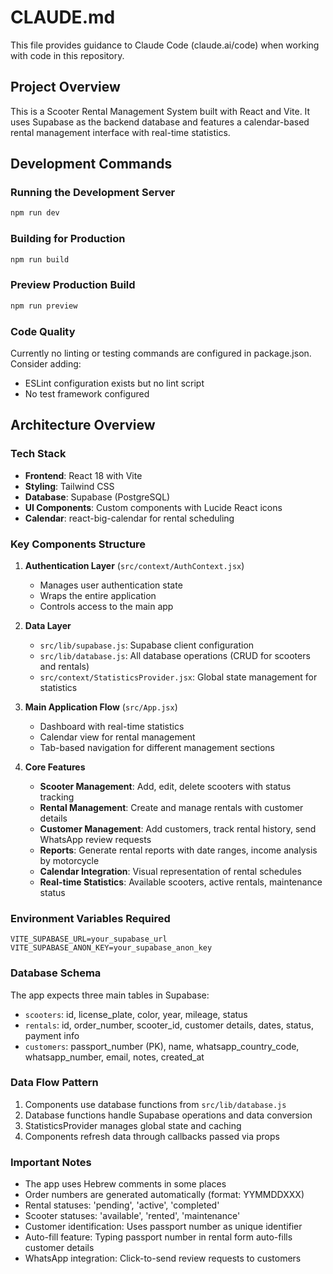 # CLAUDE.md

This file provides guidance to Claude Code (claude.ai/code) when working with code in this repository.

## Project Overview
This is a Scooter Rental Management System built with React and Vite. It uses Supabase as the backend database and features a calendar-based rental management interface with real-time statistics.

## Development Commands

### Running the Development Server
```bash
npm run dev
```

### Building for Production
```bash
npm run build
```

### Preview Production Build
```bash
npm run preview
```

### Code Quality
Currently no linting or testing commands are configured in package.json. Consider adding:
- ESLint configuration exists but no lint script
- No test framework configured

## Architecture Overview

### Tech Stack
- **Frontend**: React 18 with Vite
- **Styling**: Tailwind CSS
- **Database**: Supabase (PostgreSQL)
- **UI Components**: Custom components with Lucide React icons
- **Calendar**: react-big-calendar for rental scheduling

### Key Components Structure

1. **Authentication Layer** (`src/context/AuthContext.jsx`)
   - Manages user authentication state
   - Wraps the entire application
   - Controls access to the main app

2. **Data Layer**
   - `src/lib/supabase.js`: Supabase client configuration
   - `src/lib/database.js`: All database operations (CRUD for scooters and rentals)
   - `src/context/StatisticsProvider.jsx`: Global state management for statistics

3. **Main Application Flow** (`src/App.jsx`)
   - Dashboard with real-time statistics
   - Calendar view for rental management
   - Tab-based navigation for different management sections

4. **Core Features**
   - **Scooter Management**: Add, edit, delete scooters with status tracking
   - **Rental Management**: Create and manage rentals with customer details
   - **Customer Management**: Add customers, track rental history, send WhatsApp review requests
   - **Reports**: Generate rental reports with date ranges, income analysis by motorcycle
   - **Calendar Integration**: Visual representation of rental schedules
   - **Real-time Statistics**: Available scooters, active rentals, maintenance status

### Environment Variables Required
```
VITE_SUPABASE_URL=your_supabase_url
VITE_SUPABASE_ANON_KEY=your_supabase_anon_key
```

### Database Schema
The app expects three main tables in Supabase:
- `scooters`: id, license_plate, color, year, mileage, status
- `rentals`: id, order_number, scooter_id, customer details, dates, status, payment info
- `customers`: passport_number (PK), name, whatsapp_country_code, whatsapp_number, email, notes, created_at

### Data Flow Pattern
1. Components use database functions from `src/lib/database.js`
2. Database functions handle Supabase operations and data conversion
3. StatisticsProvider manages global state and caching
4. Components refresh data through callbacks passed via props

### Important Notes
- The app uses Hebrew comments in some places
- Order numbers are generated automatically (format: YYMMDDXXX)
- Rental statuses: 'pending', 'active', 'completed'
- Scooter statuses: 'available', 'rented', 'maintenance'
- Customer identification: Uses passport number as unique identifier
- Auto-fill feature: Typing passport number in rental form auto-fills customer details
- WhatsApp integration: Click-to-send review requests to customers